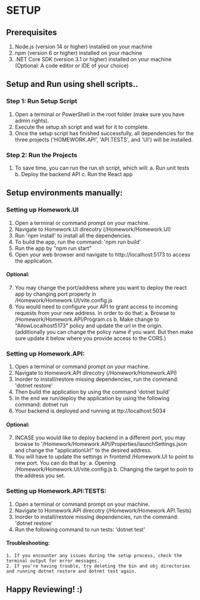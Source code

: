 # SETUP
## Prerequisites
1. Node.js (version 14 or higher) installed on your machine
2. npm (version 6 or higher) installed on your machine
3. .NET Core SDK (version 3.1 or higher) installed on your machine
(Optional: A code editor or IDE of your choice)

## Setup and Run using shell scripts..
### Step 1: Run Setup Script

1. Open a terminal or PowerShell in the root folder (make sure you have admin rights).
2. Execute the setup.sh script and wait for it to complete.
3. Once the setup script has finished successfully, all dependencies for the three projects ('HOMEWORK.API', 'API.TESTS', and 'UI') will be installed.

### Step 2: Run the Projects
1. To save time, you can run the run.sh script, which will:
a. Run unit tests
b. Deploy the backend API
c. Run the React app

## Setup environments manually:
### Setting up Homework.UI
1. Open a terminal or command prompt on your machine.
2. Navigate to Homework.UI direcotry (/Homework/Homework.UI)
3. Run 'npm install' to install all the dependencies.
4. To build the app, run the command: 'npm run build'
5. Run the app by "npm run start"
6. Open your web browser and navigate to http://localhost:5173 to access the application.
#### Optional:
7. You may change the port/address where you want to deploy the react app by changing port property in /Homework/Homework.UI/vite.config.js
8. You would need to configure your API to grant access to incoming requests from your new address. In order to do that:
    a. Browse to /Homework/Homework.API/Program.cs
    b. Make change to "AllowLocalhost5173" policy and update the url in the origin. 
    (additionally you can change the policy name if you want. But then make sure update it below where you provide access to the CORS.)



### Setting up Homework.API:
1. Open a terminal or command prompt on your machine.
2. Navigate to Homework.API direcotry (/Homework/Homework.API)
3. Inorder to install/restore missing dependencies, run the command: 'dotnet restore'
4. Then build the application by using the command 'dotnet build'
5. In the end we run/deploy the application by using the following command: dotnet run
6. Your backend is deployed and running at ttp://localhost:5034
#### Optional:
7. INCASE you would like to deploy backend in a different port, you may browse to '/Homework/Homework.API/Properties/launchSettings.json and change the "applicationUrl" to the desired address.
8. You will have to update the settings in frontend /Homework.UI to point to new port. You can do that by:
    a. Opening /Homework/Homework.UI/vite.config.js
    b. Changing the target to poin to the address you set.


### Setting up Homework.API:TESTS:
1. Open a terminal or command prompt on your machine.
2. Navigate to Homework.API direcotry (/Homework/Homework.API.Tests)
3. Inorder to install/restore missing dependencies, run the command: 'dotnet restore'
4. Run the following command to run tests: 'dotnet test'
#### Troubleshooting:
    1. If you encounter any issues during the setup process, check the terminal output for error messages.
    2. If you're having trouble, try deleting the bin and obj directories and running dotnet restore and dotnet test again.
## Happy Reviewing! :)

